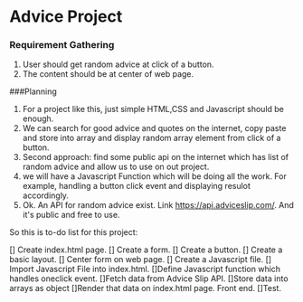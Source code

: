 # Advice Project

### Requirement Gathering 

1. User should get random advice at click of a button. 
2. The content should be at center of web page.


###Planning 

1. For a project like this, just simple HTML,CSS and Javascript should be enough. 
2. We can search for good advice and quotes on the internet, copy paste and store into array and display random array element from click of a button. 
3. Second approach: find some public api on the internet which has list of random advice and allow us to use on out project.
4. we will have a Javascript Function which will be doing all the work. For example, handling a button click event and displaying resulot accordingly.
5. Ok. An API for random advice exist. Link https://api.adviceslip.com/. And it's public and free to use. 

So this is to-do list for this project: 

[] Create index.html page.
[] Create a form. 
[] Create a button. 
[] Create a basic layout. 
[] Center form on web page. 
[] Create a Javascript file. 
[] Import Javascript File into index.html. 
[]Define Javascript function which handles oneclick event.
[]Fetch data from Advice Slip API.
[]Store data into arrays as object 
[]Render that data on index.html page. Front end. 
[]Test.







